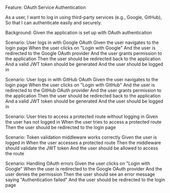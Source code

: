 Feature: OAuth Service Authentication

  As a user,
  I want to log in using third-party services (e.g., Google, GitHub),
  So that I can authenticate easily and securely.

  Background: 
    Given the application is set up with OAuth authentication

  Scenario: User logs in with Google OAuth
    Given the user navigates to the login page
    When the user clicks on "Login with Google"
    And the user is redirected to the Google OAuth provider
    And the user grants permission to the application
    Then the user should be redirected back to the application
    And a valid JWT token should be generated
    And the user should be logged in

  Scenario: User logs in with GitHub OAuth
    Given the user navigates to the login page
    When the user clicks on "Login with GitHub"
    And the user is redirected to the GitHub OAuth provider
    And the user grants permission to the application
    Then the user should be redirected back to the application
    And a valid JWT token should be generated
    And the user should be logged in

  Scenario: User tries to access a protected route without logging in
    Given the user has not logged in
    When the user tries to access a protected route
    Then the user should be redirected to the login page

  Scenario: Token validation middleware works correctly
    Given the user is logged in
    When the user accesses a protected route
    Then the middleware should validate the JWT token
    And the user should be allowed to access the route

  Scenario: Handling OAuth errors
    Given the user clicks on "Login with Google"
    When the user is redirected to the Google OAuth provider
    And the user denies the permission
    Then the user should see an error message saying "Authentication failed"
    And the user should be redirected to the login page

